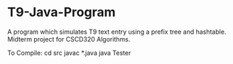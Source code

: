 # T9-Java-Program
A program which simulates T9 text entry using a prefix tree and hashtable. Midterm project for CSCD320 Algorithms. 

To Compile:
cd src
javac *.java
java Tester

